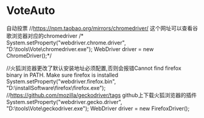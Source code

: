 # VoteAuto
自动投票
//https://npm.taobao.org/mirrors/chromedriver/  这个网址可以查看谷歌浏览器对应的chromedriver
/* System.setProperty("webdriver.chrome.driver", "D:\\tools\\Vote\\chromedriver.exe");
WebDriver driver = new ChromeDriver();*/

//火狐浏览器更改了默认安装地址必须配置,否则会报错Cannot find firefox binary in PATH. Make sure firefox is installed
System.setProperty("webdriver.firefox.bin", "D:\\installSoftware\\firefox\\firefox.exe");
//https://github.com/mozilla/geckodriver/tags  github上下载火狐浏览器的插件
System.setProperty("webdriver.gecko.driver", "D:\\tools\\Vote\\geckodriver.exe");
WebDriver driver = new FirefoxDriver();
